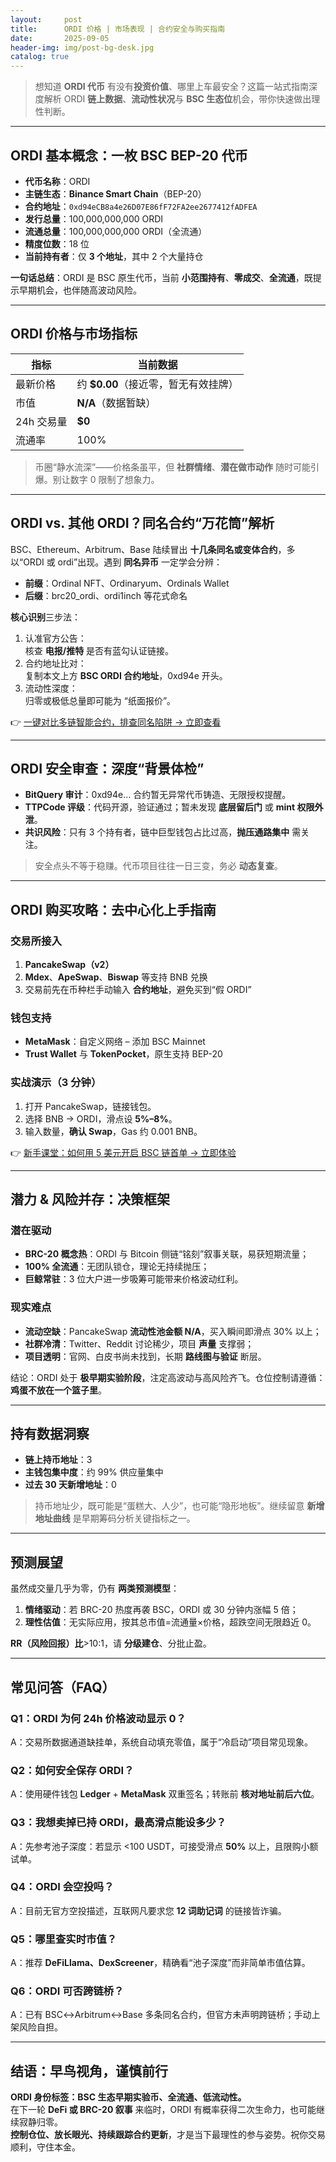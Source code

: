 ```yaml
---
layout:     post
title:      ORDI 价格 | 市场表现 | 合约安全与购买指南
date:       2025-09-05
header-img: img/post-bg-desk.jpg
catalog: true
---
```


> 想知道 **ORDI 代币** 有没有**投资价值**、哪里上车最安全？这篇一站式指南深度解析 ORDI **链上数据**、**流动性状况**与 **BSC 生态位**机会，带你快速做出理性判断。

---

## ORDI 基本概念：一枚 BSC BEP-20 代币

- **代币名称**：ORDI  
- **主链生态**：**Binance Smart Chain**（BEP-20）  
- **合约地址**：`0xd94eCB8a4e26D07E86fF72FA2ee2677412fADFEA`  
- **发行总量**：100,000,000,000 ORDI  
- **流通总量**：100,000,000,000 ORDI（全流通）  
- **精度位数**：18 位  
- **当前持有者**：仅 **3 个地址**，其中 2 个大量持仓

**一句话总结**：ORDI 是 BSC 原生代币，当前 **小范围持有**、**零成交**、**全流通**，既提示早期机会，也伴随高波动风险。

---

## ORDI 价格与市场指标

| 指标 | 当前数据 |
| ---- | -------- |
| 最新价格 | 约 **$0.00**（接近零，暂无有效挂牌） |
| 市值 | **N/A**（数据暂缺） |
| 24h 交易量 | **$0** |
| 流通率 | 100% |

> 币圈“静水流深”——价格条虽平，但 **社群情绪**、**潜在做市动作** 随时可能引爆。别让数字 0 限制了想象力。

---

## ORDI vs. 其他 ORDI？同名合约“万花筒”解析

BSC、Ethereum、Arbitrum、Base 陆续冒出 **十几条同名或变体合约**，多以“ORDI 或 ordi”出现。遇到 **同名异币** 一定学会分辨：

- **前缀**：Ordinal NFT、Ordinaryum、Ordinals Wallet  
- **后缀**：brc20_ordi、ordi1inch 等花式命名

**核心识别**三步法：

1. 认准官方公告：  
   核查 **电报/推特** 是否有蓝勾认证链接。  
2. 合约地址比对：  
   复制本文上方 **BSC ORDI 合约地址**，0xd94e 开头。  
3. 流动性深度：  
   归零或极低总量即可能为 “纸面报价”。

👉 [一键对比多链智能合约，排查同名陷阱 → 立即查看](https://okxdog.com/)

---

## ORDI 安全审查：深度“背景体检”

- **BitQuery 审计**：0xd94e… 合约暂无异常代币铸造、无限授权提醒。  
- **TTPCode 评级**：代码开源，验证通过；暂未发现 **底层留后门** 或 **mint 权限外泄**。  
- **共识风险**：只有 3 个持有者，链中巨型钱包占比过高，**抛压通路集中** 需关注。

> 安全点头不等于稳赚。代币项目往往一日三变，务必 **动态复查**。

---

## ORDI 购买攻略：去中心化上手指南

### 交易所接入

1. **PancakeSwap（v2）**  
2. **Mdex**、**ApeSwap**、**Biswap** 等支持 BNB 兑换  
3. 交易前先在币种栏手动输入 **合约地址**，避免买到“假 ORDI”

### 钱包支持

- **MetaMask**：自定义网络 – 添加 BSC Mainnet  
- **Trust Wallet** 与 **TokenPocket**，原生支持 BEP-20

### 实战演示（3 分钟）

1. 打开 PancakeSwap，链接钱包。  
2. 选择 BNB → ORDI，滑点设 **5%–8%**。  
3. 输入数量，**确认 Swap**，Gas 约 0.001 BNB。

👉 [新手课堂：如何用 5 美元开启 BSC 链首单 → 立即体验](https://okxdog.com/)

---

## 潜力 & 风险并存：决策框架

### 潜在驱动

- **BRC-20 概念热**：ORDI 与 Bitcoin 侧链“铭刻”叙事关联，易获短期流量；  
- **100% 全流通**：无团队锁仓，理论无持续抛压；  
- **巨鲸常驻**：3 位大户进一步吸筹可能带来价格波动红利。

### 现实难点

- **流动空缺**：PancakeSwap **流动性池金额 N/A**，买入瞬间即滑点 30% 以上；  
- **社群冷清**：Twitter、Reddit 讨论稀少，项目 **声量** 支撑弱；  
- **项目透明**：官网、白皮书尚未找到，长期 **路线图与验证** 断层。

结论：ORDI 处于 **极早期实验阶段**，注定高波动与高风险齐飞。仓位控制请遵循：  
**鸡蛋不放在一个篮子里**。

---

## 持有数据洞察

- **链上持币地址**：3  
- **主钱包集中度**：约 99% 供应量集中  
- **过去 30 天新增地址**：0

> 持币地址少，既可能是“蛋糕大、人少”，也可能“隐形地板”。继续留意 **新增地址曲线** 是早期筹码分析关键指标之一。

---

## 预测展望

虽然成交量几乎为零，仍有 **两类预测模型**：

1. **情绪驱动**：若 BRC-20 热度再袭 BSC，ORDI 或 30 分钟内涨幅 5 倍；  
2. **理性估值**：无实际应用，按其总市值=流通量×价格，超跌空间无限趋近 0。

**RR（风险回报）比**>10:1，请 **分级建仓**、分批止盈。

---

## 常见问答（FAQ）

### Q1：ORDI 为何 24h 价格波动显示 0？  
A：交易所数据通道缺挂单，系统自动填充零值，属于“冷启动”项目常见现象。

### Q2：如何安全保存 ORDI？  
A：使用硬件钱包 **Ledger** + **MetaMask** 双重签名；转账前 **核对地址前后六位**。

### Q3：我想卖掉已持 ORDI，最高滑点能设多少？  
A：先参考池子深度：若显示 <100 USDT，可接受滑点 **50%** 以上，且限购小额试单。

### Q4：ORDI 会空投吗？  
A：目前无官方空投描述，互联网凡要求您 **12 词助记词** 的链接皆诈骗。

### Q5：哪里查实时市值？  
A：推荐 **DeFiLlama、DexScreener**，精确看“池子深度”而非简单市值估算。

### Q6：ORDI 可否跨链桥？  
A：已有 BSC↔Arbitrum↔Base 多条同名合约，但官方未声明跨链桥；手动上架风险自担。

---

## 结语：早鸟视角，谨慎前行

**ORDI 身份标签：BSC 生态早期实验币、全流通、低流动性。**  
在下一轮 **DeFi 或 BRC-20 叙事** 来临时，ORDI 有概率获得二次生命力，也可能继续寂静归零。  
**控制仓位、放长眼光、持续跟踪合约更新**，才是当下最理性的参与姿势。祝你交易顺利，守住本金。
